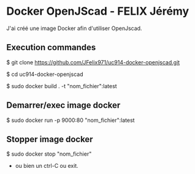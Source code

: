# Docker OpenJScad - FELIX Jérémy

J'ai créé une image Docker afin d'utiliser OpenJscad.
 
 ## Execution commandes
 
$ git clone https://github.com/JFelix971/uc914-docker-openjscad.git 

$ cd uc914-docker-openjscad 

$ sudo docker build . -t "nom_fichier":latest

## Demarrer/exec image docker

$ sudo docker run -p 9000:80 "nom_fichier":latest

## Stopper image docker

$ sudo docker stop "nom_fichier"
* ou bien un ctrl-C ou exit.
